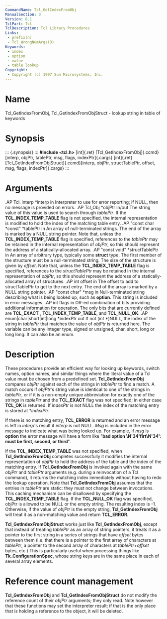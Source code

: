 ```yaml
---
CommandName: Tcl_GetIndexFromObj
ManualSection: 3
Version: 8.1
TclPart: Tcl
TclDescription: Tcl Library Procedures
Links:
 - prefix(n)
 - Tcl_WrongNumArgs(3)
Keywords:
 - index
 - option
 - value
 - table lookup
Copyright:
 - Copyright (c) 1997 Sun Microsystems, Inc.
---
```


# Name

Tcl_GetIndexFromObj, Tcl_GetIndexFromObjStruct - lookup string in table of keywords

# Synopsis

::: {.synopsis} :::
**#include <tcl.h>**
[int]{.ret} [Tcl_GetIndexFromObj]{.ccmd}[interp, objPtr, tablePtr, msg, flags, indexPtr]{.cargs}
[int]{.ret} [Tcl_GetIndexFromObjStruct]{.ccmd}[interp, objPtr, structTablePtr, offset, msg, flags, indexPtr]{.cargs}
:::

# Arguments

.AP Tcl_Interp *interp in Interpreter to use for error reporting; if NULL, then no message is provided on errors. .AP Tcl_Obj *objPtr in/out The string value of this value is used to search through *tablePtr*. If the **TCL_INDEX_TEMP_TABLE** flag is not specified, the internal representation is modified to hold the index of the matching table entry. .AP "const char *const" *tablePtr in An array of null-terminated strings.  The end of the array is marked by a NULL string pointer. Note that, unless the **TCL_INDEX_TEMP_TABLE** flag is specified, references to the *tablePtr* may be retained in the internal representation of *objPtr*, so this should represent the address of a statically-allocated array. .AP "const void" *structTablePtr in An array of arbitrary type, typically some **struct** type. The first member of the structure must be a null-terminated string. The size of the structure is given by *offset*. Note that, unless the **TCL_INDEX_TEMP_TABLE** flag is specified, references to the *structTablePtr* may be retained in the internal representation of *objPtr*, so this should represent the address of a statically-allocated array of structures. .AP int offset in The offset to add to structTablePtr to get to the next entry. The end of the array is marked by a NULL string pointer. .AP "const char" *msg in Null-terminated string describing what is being looked up, such as **option**.  This string is included in error messages. .AP int flags in OR-ed combination of bits providing additional information for operation.  The only bits that are currently defined are **TCL_EXACT** , **TCL_INDEX_TEMP_TABLE**, and **TCL_NULL_OK**. .AP enum|char|short|int|long *indexPtr out If not (int *)NULL, the index of the string in *tablePtr* that matches the value of *objPtr* is returned here. The variable can be any integer type, signed or unsigned, char, short, long or long long. It can also be an enum.

# Description

These procedures provide an efficient way for looking up keywords, switch names, option names, and similar things where the literal value of a Tcl value must be chosen from a predefined set. **Tcl_GetIndexFromObj** compares *objPtr* against each of the strings in *tablePtr* to find a match.  A match occurs if *objPtr*'s string value is identical to one of the strings in *tablePtr*, or if it is a non-empty unique abbreviation for exactly one of the strings in *tablePtr* and the **TCL_EXACT** flag was not specified; in either case **TCL_OK** is returned. If *indexPtr* is not NULL the index of the matching entry is stored at **indexPtr*.

If there is no matching entry, **TCL_ERROR** is returned and an error message is left in *interp*'s result if *interp* is not NULL.  *Msg* is included in the error message to indicate what was being looked up.  For example, if *msg* is **option** the error message will have a form like "**bad option \N'34'firt\N'34': must be first, second, or third**".

If the **TCL_INDEX_TEMP_TABLE** was not specified, when **Tcl_GetIndexFromObj** completes successfully it modifies the internal representation of *objPtr* to hold the address of the table and the index of the matching entry.  If **Tcl_GetIndexFromObj** is invoked again with the same *objPtr* and *tablePtr* arguments (e.g. during a reinvocation of a Tcl command), it returns the matching index immediately without having to redo the lookup operation.  Note that **Tcl_GetIndexFromObj** assumes that the entries in *tablePtr* are static: they must not change between invocations.  This caching mechanism can be disallowed by specifying the **TCL_INDEX_TEMP_TABLE** flag. If the **TCL_NULL_OK** flag was specified, objPtr is allowed to be NULL or the empty string. The resulting index is -1. Otherwise, if the value of *objPtr* is the empty string, **Tcl_GetIndexFromObj** will treat it as a non-matching value and return **TCL_ERROR**.

**Tcl_GetIndexFromObjStruct** works just like **Tcl_GetIndexFromObj**, except that instead of treating *tablePtr* as an array of string pointers, it treats it as a pointer to the first string in a series of strings that have *offset* bytes between them (i.e. that there is a pointer to the first array of characters at *tablePtr*, a pointer to the second array of characters at *tablePtr*+*offset* bytes, etc.) This is particularly useful when processing things like **Tk_ConfigurationSpec**, whose string keys are in the same place in each of several array elements.

# Reference count management

**Tcl_GetIndexFromObj** and **Tcl_GetIndexFromObjStruct** do not modify the reference count of their *objPtr* arguments; they only read. Note however that these functions may set the interpreter result; if that is the only place that is holding a reference to the object, it will be deleted.


